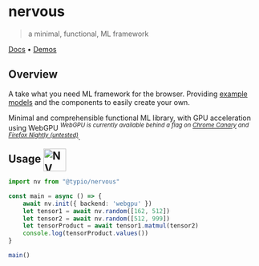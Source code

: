 # nervous
> a minimal, functional, ML framework

[Docs](https://nervous-docs.vercel.app) • [Demos](https://nervous-demos.vercel.app)

## Overview

A take what you need ML framework for the browser. Providing [example models](https://nervous-demos.vercel.app) and the components to easily create your own.

Minimal and comprehensible functional ML library, with GPU acceleration using WebGPU *<sup>WebGPU is currently available behind a flag on [Chrome Canary](https://www.google.com/chrome/canary/) and [Firefox Nightly (untested)](https://www.mozilla.org/en-US/firefox/channel/desktop/)</sup>*.

<h2 style="display:inline; margin:0 1rem 1rem 0;">Usage <img width="45" alt="NV sign" style="vertical-align:middle" src="https://user-images.githubusercontent.com/26017543/209094491-6dc7f5aa-4a29-4b89-a06c-969455bbceb5.png"></h2>


``` typescript
import nv from "@typio/nervous"

const main = async () => {
    await nv.init({ backend: 'webgpu' }) 
    let tensor1 = await nv.random([162, 512]) 
    let tensor2 = await nv.random([512, 999])
    let tensorProduct = await tensor1.matmul(tensor2) 
    console.log(tensorProduct.values())
}

main()
```